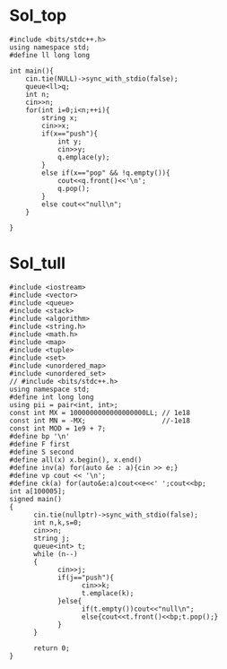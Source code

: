 # Sol_top

    #include <bits/stdc++.h>
    using namespace std;
    #define ll long long
    
    int main(){
        cin.tie(NULL)->sync_with_stdio(false);
        queue<ll>q;
        int n;
        cin>>n;
        for(int i=0;i<n;++i){
            string x;
            cin>>x;
            if(x=="push"){
                int y;
                cin>>y;
                q.emplace(y);
            }
            else if(x=="pop" && !q.empty()){
                cout<<q.front()<<'\n';
                q.pop();
            }
            else cout<<"null\n";
        }

    }

# Sol_tull
    #include <iostream>
    #include <vector>
    #include <queue>
    #include <stack>
    #include <algorithm>
    #include <string.h>
    #include <math.h>
    #include <map>
    #include <tuple>
    #include <set>
    #include <unordered_map>
    #include <unordered_set>
    // #include <bits/stdc++.h>
    using namespace std;
    #define int long long
    using pii = pair<int, int>;
    const int MX = 1000000000000000000LL; // 1e18
    const int MN = -MX;                   //-1e18
    const int MOD = 1e9 + 7;
    #define bp '\n'
    #define F first
    #define S second
    #define all(x) x.begin(), x.end()
    #define inv(a) for(auto &e : a){cin >> e;}
    #define vp cout << '\n';
    #define ck(a) for(auto&e:a)cout<<e<<' ';cout<<bp;
    int a[100005];
    signed main()
    {
          cin.tie(nullptr)->sync_with_stdio(false);
          int n,k,s=0;
          cin>>n;
          string j;
          queue<int> t;
          while (n--)
          {
                cin>>j;
                if(j=="push"){
                      cin>>k;
                      t.emplace(k);
                }else{
                      if(t.empty())cout<<"null\n";
                      else{cout<<t.front()<<bp;t.pop();}
                }
          }
          
          return 0;
    }
